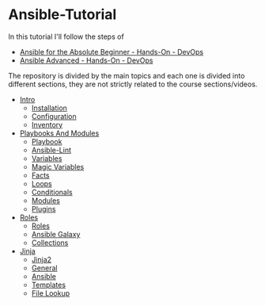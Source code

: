 # Ansible-Tutorial

In this tutorial I'll follow the steps of 
- [Ansible for the Absolute Beginner - Hands-On - DevOps](https://www.udemy.com/course/learn-ansible/)
- [Ansible Advanced - Hands-On - DevOps](https://www.udemy.com/course/learn-ansible-advanced/)

The repository is divided by the main topics and each one is divided into 
different sections, they are not strictly related to the course sections/videos.

- [Intro](./00%20-%20Intro.md)
    - [Installation](./00%20-%20Intro.md#installation)
    - [Configuration](./00%20-%20Intro.md#configuration)
    - [Inventory](./00%20-%20Intro.md#inventory)
- [Playbooks And Modules](./01%20-%20Playbooks%20And%20Modules.md)
    - [Playbook](./01%20-%20Playbooks%20And%20Modules.md#Playbook)
    - [Ansible-Lint](./01%20-%20Playbooks%20And%20Modules.md#ansible-lint)
    - [Variables](./01%20-%20Playbooks%20And%20Modules.md#variables)
    - [Magic Variables](./01%20-%20Playbooks%20And%20Modules.md#magic-variables)
    - [Facts](./01%20-%20Playbooks%20And%20Modules.md#facts)
    - [Loops](./01%20-%20Playbooks%20And%20Modules.md#loops)
    - [Conditionals](./01%20-%20Playbooks%20And%20Modules.md#conditionals)
    - [Modules](./01%20-%20Playbooks%20And%20Modules.md#modules)
    - [Plugins](./01%20-%20Playbooks%20And%20Modules.md#plugins)
- [Roles](./02%20-%20Roles.md)
    - [Roles](./02%20-%20Roles.md#roles)
    - [Ansible Galaxy](./02%20-%20Roles.md#ansible-galaxy)
    - [Collections](./02%20-%20Roles.md#collections)
- [Jinja](./03%20-%20Jinja.md)
    - [Jinja2](./03%20-%20Jinja.md#jinja2)
    - [General](./03%20-%20Jinja.md#general)
    - [Ansible](./03%20-%20Jinja.md#ansible)
    - [Templates](./03%20-%20Jinja.md#templates)
    - [File Lookup](./03%20-%20Jinja.md#file-lookup)


